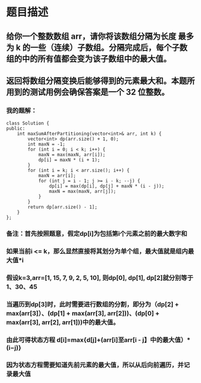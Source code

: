 # 题目描述
## 给你一个整数数组 arr，请你将该数组分隔为长度 最多 为 k 的一些（连续）子数组。分隔完成后，每个子数组的中的所有值都会变为该子数组中的最大值。
## 返回将数组分隔变换后能够得到的元素最大和。本题所用到的测试用例会确保答案是一个 32 位整数。
### 我的题解：
```
class Solution {
public:
    int maxSumAfterPartitioning(vector<int>& arr, int k) {
        vector<int> dp(arr.size() + 1, 0);
        int maxN = -1;
        for (int i = 0; i < k; i++) {
            maxN = max(maxN, arr[i]);
            dp[i] = maxN * (i + 1);
        }
        for (int i = k; i < arr.size(); i++) {
            maxN = arr[i];
            for (int j = i - 1; j >= i - k; --j) {
                dp[i] = max(dp[i], dp[j] + maxN * (i - j));
                maxN = max(maxN, arr[j]);
            }
        }
        return dp[arr.size() - 1];
    }
};
```
### **备注**：首先按照题意，假定dp[i]为包括第i个元素之前的最大数字和
### 如果当前i <= k，那么显然直接将其划分为单个组，最大值就是组内最大值*i
### 假设k=3,arr=[1, 15, 7, 9, 2, 5, 10], 则dp[0], dp[1], dp[2]就分别等于1、30、45
### 当遍历到dp[3]时，此时需要进行数组的分割，即分为（dp[2] + max(arr[3]）、(dp[1] + max(arr[3], arr[2]))、(dp[0] + max(arr[3], arr[2], arr[1]))中的最大值。
### 由此可得状态方程 d[i]=max{d[j]+(arr[i]至arr[i - j】中的最大值）*(i−j)}
### 因为状态方程需要知道先前元素的最大值，所以从后向前遍历，并记录最大值